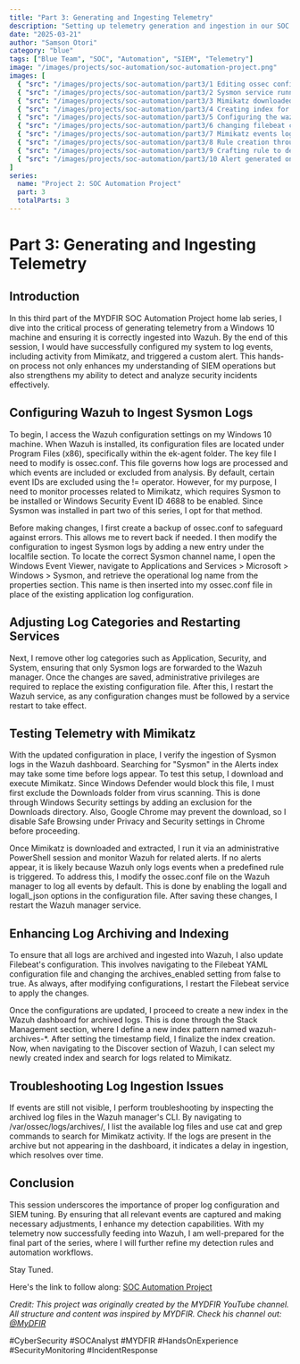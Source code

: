 ```yaml
---
title: "Part 3: Generating and Ingesting Telemetry"
description: "Setting up telemetry generation and ingestion in our SOC environment using Mimikatz and configuring Wazuh for detection"
date: "2025-03-21"
author: "Samson Otori"
category: "blue"
tags: ["Blue Team", "SOC", "Automation", "SIEM", "Telemetry"]
image: "/images/projects/soc-automation/soc-automation-project.png"
images: [
  { "src": "/images/projects/soc-automation/part3/1 Editing ossec config file to ingest sysmon logs.png", "alt": "Editing Wazuh ossec.conf File to Ingest Sysmon Logs" },
  { "src": "/images/projects/soc-automation/part3/2 Sysmon service running on windows for telemetary generation.png", "alt": "Sysmon Service Running on Windows for Telemetry Generation" },
  { "src": "/images/projects/soc-automation/part3/3 Mimikatz downloaded and running on client pc.png", "alt": "Mimikatz Downloaded and Running on Client PC" },
  { "src": "/images/projects/soc-automation/part3/4 Creating index for archives to enable us search all ingested logs.png", "alt": "Creating Index for Archives to Search All Ingested Logs" },
  { "src": "/images/projects/soc-automation/part3/5 Configuring the wazuh ossec.conf file to take all logs of everything happening.png", "alt": "Configuring Wazuh to Log All Events" },
  { "src": "/images/projects/soc-automation/part3/6 changing filebeat config in order for wazuh to ingest logs into archives.png", "alt": "Modifying Filebeat Configuration for Log Archiving" },
  { "src": "/images/projects/soc-automation/part3/7 Mimikatz events logs now ingested into archives and visible on wazuh dashboard.png", "alt": "Mimikatz Event Logs Visible in Wazuh Dashboard" },
  { "src": "/images/projects/soc-automation/part3/8 Rule creation through sysmon targeting event id 1.png", "alt": "Creating Sysmon Rule for Event ID 1" },
  { "src": "/images/projects/soc-automation/part3/9 Crafting rule to detect mimikatz (RULE CRAFTED).png", "alt": "Crafting Detection Rule for Mimikatz" },
  { "src": "/images/projects/soc-automation/part3/10 Alert generated on wazuh on mimikatz usage.png", "alt": "Wazuh Alert Generated for Mimikatz Usage" }
]
series:
  name: "Project 2: SOC Automation Project"
  part: 3
  totalParts: 3
---
```


# Part 3: Generating and Ingesting Telemetry

## Introduction

In this third part of the MYDFIR SOC Automation Project home lab series, I dive into the critical process of generating telemetry from a Windows 10 machine and ensuring it is correctly ingested into Wazuh. By the end of this session, I would have successfully configured my system to log events, including activity from Mimikatz, and triggered a custom alert. This hands-on process not only enhances my understanding of SIEM operations but also strengthens my ability to detect and analyze security incidents effectively.

## Configuring Wazuh to Ingest Sysmon Logs

To begin, I access the Wazuh configuration settings on my Windows 10 machine. When Wazuh is installed, its configuration files are located under Program Files (x86), specifically within the ek-agent folder. The key file I need to modify is ossec.conf. This file governs how logs are processed and which events are included or excluded from analysis. By default, certain event IDs are excluded using the != operator. However, for my purpose, I need to monitor processes related to Mimikatz, which requires Sysmon to be installed or Windows Security Event ID 4688 to be enabled. Since Sysmon was installed in part two of this series, I opt for that method.

Before making changes, I first create a backup of ossec.conf to safeguard against errors. This allows me to revert back if needed. I then modify the configuration to ingest Sysmon logs by adding a new entry under the localfile section. To locate the correct Sysmon channel name, I open the Windows Event Viewer, navigate to Applications and Services > Microsoft > Windows > Sysmon, and retrieve the operational log name from the properties section. This name is then inserted into my ossec.conf file in place of the existing application log configuration.

## Adjusting Log Categories and Restarting Services

Next, I remove other log categories such as Application, Security, and System, ensuring that only Sysmon logs are forwarded to the Wazuh manager. Once the changes are saved, administrative privileges are required to replace the existing configuration file. After this, I restart the Wazuh service, as any configuration changes must be followed by a service restart to take effect.

## Testing Telemetry with Mimikatz

With the updated configuration in place, I verify the ingestion of Sysmon logs in the Wazuh dashboard. Searching for "Sysmon" in the Alerts index may take some time before logs appear. To test this setup, I download and execute Mimikatz. Since Windows Defender would block this file, I must first exclude the Downloads folder from virus scanning. This is done through Windows Security settings by adding an exclusion for the Downloads directory. Also, Google Chrome may prevent the download, so I disable Safe Browsing under Privacy and Security settings in Chrome before proceeding.

Once Mimikatz is downloaded and extracted, I run it via an administrative PowerShell session and monitor Wazuh for related alerts. If no alerts appear, it is likely because Wazuh only logs events when a predefined rule is triggered. To address this, I modify the ossec.conf file on the Wazuh manager to log all events by default. This is done by enabling the logall and logall_json options in the configuration file. After saving these changes, I restart the Wazuh manager service.

## Enhancing Log Archiving and Indexing

To ensure that all logs are archived and ingested into Wazuh, I also update Filebeat's configuration. This involves navigating to the Filebeat YAML configuration file and changing the archives_enabled setting from false to true. As always, after modifying configurations, I restart the Filebeat service to apply the changes.

Once the configurations are updated, I proceed to create a new index in the Wazuh dashboard for archived logs. This is done through the Stack Management section, where I define a new index pattern named wazuh-archives-*. After setting the timestamp field, I finalize the index creation. Now, when navigating to the Discover section of Wazuh, I can select my newly created index and search for logs related to Mimikatz.

## Troubleshooting Log Ingestion Issues

If events are still not visible, I perform troubleshooting by inspecting the archived log files in the Wazuh manager's CLI. By navigating to /var/ossec/logs/archives/, I list the available log files and use cat and grep commands to search for Mimikatz activity. If the logs are present in the archive but not appearing in the dashboard, it indicates a delay in ingestion, which resolves over time.

## Conclusion

This session underscores the importance of proper log configuration and SIEM tuning. By ensuring that all relevant events are captured and making necessary adjustments, I enhance my detection capabilities. With my telemetry now successfully feeding into Wazuh, I am well-prepared for the final part of the series, where I will further refine my detection rules and automation workflows.

Stay Tuned.

Here's the link to follow along: [SOC Automation Project](https://www.youtube.com/watch?v=amTtlN3uvFU&list=PLG6KGSNK4PuBWmX9NykU0wnWamjxdKhDJ&index=9)

*Credit: This project was originally created by the MYDFIR YouTube channel. All structure and content was inspired by MYDFIR. Check his channel out: [@MyDFIR](https://www.youtube.com/@MyDFIR)*

#CyberSecurity #SOCAnalyst #MYDFIR #HandsOnExperience #SecurityMonitoring #IncidentResponse 